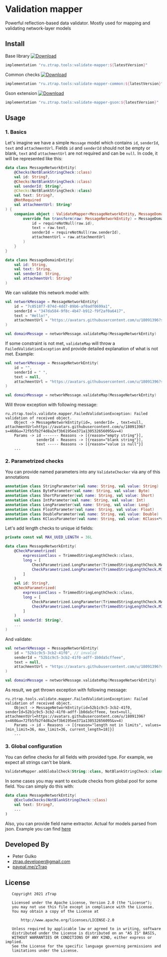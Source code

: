 # Validation mapper

Powerful reflection-based data validator. Mostly used for mapping and validating network-layer models

## Install

Base library [ ![Download](https://maven-badges.herokuapp.com/maven-central/ru.ztrap.tools/validate-mapper/badge.svg) ](https://maven-badges.herokuapp.com/maven-central/ru.ztrap.tools/validate-mapper/)

```gradle
implementation "ru.ztrap.tools:validate-mapper:${latestVersion}"
```

Common checks [ ![Download](https://maven-badges.herokuapp.com/maven-central/ru.ztrap.tools/validate-mapper-common/badge.svg) ](https://maven-badges.herokuapp.com/maven-central/ru.ztrap.tools/validate-mapper-common/)

```gradle
implementation "ru.ztrap.tools:validate-mapper-common:${latestVersion}"
```

Gson extension [ ![Download](https://maven-badges.herokuapp.com/maven-central/ru.ztrap.tools/validate-mapper-gson/badge.svg) ](https://maven-badges.herokuapp.com/maven-central/ru.ztrap.tools/validate-mapper-gson/)

```gradle
implementation "ru.ztrap.tools:validate-mapper-gson:${latestVersion}"
```

## Usage

### 1. Basics

Let's imagine we have a simple `Message` model which contains `id`, `senderId`, `text` and `attachmentUrl`.
Fields `id` and `senderId` should not be empty or blank, `text` and `attachmentUrl` are not required and can be `null`. 
In code, it will be represented like this:

```kotlin
data class MessageNetworkEntity(
    @Checks(NotBlankStringCheck::class)
    val id: String?,
    @Checks(NotBlankStringCheck::class)
    val senderId: String?,
    @Checks(NotBlankStringCheck::class)
    val text: String?,
    @NotRequired
    val attachmentUrl: String?
) {
    companion object : ValidateMapper<MessageNetworkEntity, MessageDomainEntity>() {
        override fun transform(raw: MessageNetworkEntity) = MessageDomainEntity(
            id = requireNotNull(raw.id),
            text = raw.text,
            senderId = requireNotNull(raw.senderId),
            attachmentUrl = raw.attachmentUrl
        )
    }
}

data class MessageDomainEntity(
    val id: String,
    val text: String,
    val senderId: String,
    val attachmentUrl: String?
)
```

We can validate this network model with:

```kotlin
val networkMessage = MessageNetworkEntity(
    id = "7c0518f7-874d-4dd7-89b6-af0adf0699a1",
    senderId = "347da584-9f8c-4b47-b912-f9f2af0a6417",
    text = "Hello!",
    attachmentUrl = "https://avatars.githubusercontent.com/u/18091396?s=460&u=72fb5fb2f4d8a2ef3b6195ee371a130532656095&v=4"
)

val domainMessage = networkMessage.validateMap(MessageNetworkEntity)
```

If some constraint is not met, `validateMap` will throw a `FailedValidationException` and provide detailed explanation of what is not met.
Example:

```kotlin
val networkMessage = MessageNetworkEntity(
    id = "",
    senderId = " ",
    text = null,
    attachmentUrl = "https://avatars.githubusercontent.com/u/18091396?s=460&u=72fb5fb2f4d8a2ef3b6195ee371a130532656095&v=4"
)

val domainMessage = networkMessage.validateMap(MessageNetworkEntity)
```

Will throw exception with following message:
```
ru.ztrap.tools.validate.mapper.FailedValidationException: Failed validation of received object.
    Object -> MessageNetworkEntity(id=, senderId= , text=null, attachmentUrl=https://avatars.githubusercontent.com/u/18091396?s=460&u=72fb5fb2f4d8a2ef3b6195ee371a130532656095&v=4)
    Params -> id ------- Reasons -> [{reason="empty string"}],
              senderId - Reasons -> [{reason="blank string"}],
              text ----- Reasons -> [{reason="value is null"}]
    ...
```

### 2. Parametrized checks

You can provide named parameters into any `ValidateChecker` via any of this annotations

```kotlin
annotation class StringParameter(val name: String, val value: String)
annotation class ByteParameter(val name: String, val value: Byte)
annotation class ShortParameter(val name: String, val value: Short)
annotation class IntParameter(val name: String, val value: Int)
annotation class LongParameter(val name: String, val value: Long)
annotation class FloatParameter(val name: String, val value: Float)
annotation class DoubleParameter(val name: String, val value: Double)
annotation class KClassParameter(val name: String, val value: KClass<*>)
```

Let's add length checks to unique id fields:

```kotlin
private const val MAX_UUID_LENGTH = 36L

data class MessageNetworkEntity(
    @CheckParametrized(
        expressionClass = TrimmedStringLengthCheck::class,
        long = [
            CheckParametrized.LongParameter(TrimmedStringLengthCheck.MAX_LIMIT_LONG, MAX_UUID_LENGTH),
            CheckParametrized.LongParameter(TrimmedStringLengthCheck.MIN_LIMIT_LONG, MAX_UUID_LENGTH)
        ]
    )
    val id: String?,
    @CheckParametrized(
        expressionClass = TrimmedStringLengthCheck::class,
        long = [
            CheckParametrized.LongParameter(TrimmedStringLengthCheck.MAX_LIMIT_LONG, MAX_UUID_LENGTH),
            CheckParametrized.LongParameter(TrimmedStringLengthCheck.MIN_LIMIT_LONG, MAX_UUID_LENGTH)
        ]
    )
    val senderId: String?,
    ...
)
```

And validate:

```kotlin
val networkMessage = MessageNetworkEntity(
    id = "52b1c9c5-3cb2-41f0", // invalid
    senderId = "52b1c9c5-3cb2-41f0-adff-1b0da5cffeee",
    text = null,
    attachmentUrl = "https://avatars.githubusercontent.com/u/18091396?s=460&u=72fb5fb2f4d8a2ef3b6195ee371a130532656095&v=4"
)

val domainMessage = networkMessage.validateMap(MessageNetworkEntity)
```

As result, we get thrown exception with following message:

```
ru.ztrap.tools.validate.mapper.FailedValidationException: Failed validation of received object.
    Object -> MessageNetworkEntity(id=52b1c9c5-3cb2-41f0, senderId=52b1c9c5-3cb2-41f0-adff-1b0da5cffeee, text=null, attachmentUrl=https://avatars.githubusercontent.com/u/18091396?s=460&u=72fb5fb2f4d8a2ef3b6195ee371a130532656095&v=4)
    Params -> id - Reasons -> [{reason="length not in limits", values=[min_limit=36, max_limit=36, current_length=18]}]
    ...
```

### 3. Global configuration

You can define checks for all fields with provided type. For example, we expect all strings can't be blank. 

```kotlin
ValidateMapper.addGlobalCheck(String::class, NotBlankStringCheck::class)
```

In some cases you may want to exclude checks from global pool for some field. You can simply do this with:

```kotlin
data class MessageNetworkEntity(
    @ExcludeCkecks(NotBlankStringCheck::class)
    val text: String?,
    ...
)
```

Also, you can provide field name extractor. Actual for models parsed from json. 
Example you can find [here](https://github.com/zTrap/validate-mapper/blob/master/validate-mapper-gson/src/main/kotlin/ru/ztrap/tools/validate/gson/ValidateExtensionGson.kt)

## Developed By

- Peter Gulko
- ztrap.developer@gmail.com
- [paypal.me/zTrap](https://www.paypal.me/zTrap)

## License

       Copyright 2021 zTrap

       Licensed under the Apache License, Version 2.0 (the "License");
       you may not use this file except in compliance with the License.
       You may obtain a copy of the License at

           http://www.apache.org/licenses/LICENSE-2.0

       Unless required by applicable law or agreed to in writing, software
       distributed under the License is distributed on an "AS IS" BASIS,
       WITHOUT WARRANTIES OR CONDITIONS OF ANY KIND, either express or implied.
       See the License for the specific language governing permissions and
       limitations under the License.
